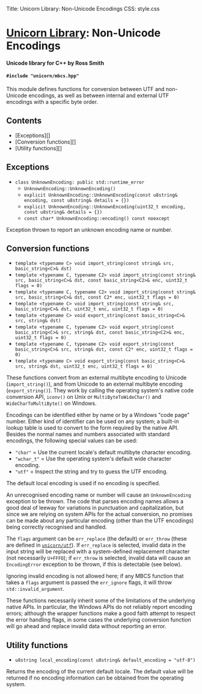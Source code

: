 Title: Unicorn Library: Non-Unicode Encodings
CSS: style.css

# [Unicorn Library](index.html): Non-Unicode Encodings #

#### Unicode library for C++ by Ross Smith ####

#### `#include "unicorn/mbcs.hpp"` ####

This module defines functions for conversion between UTF and non-Unicode
encodings, as well as between internal and external UTF encodings with a
specific byte order.

## Contents ##

* [Exceptions][]
* [Conversion functions][]
* [Utility functions][]

## Exceptions ##

* `class UnknownEncoding: public std::runtime_error`
    * `UnknownEncoding::UnknownEncoding()`
    * `explicit UnknownEncoding::UnknownEncoding(const u8string& encoding, const u8string& details = {})`
    * `explicit UnknownEncoding::UnknownEncoding(uint32_t encoding, const u8string& details = {})`
    * `const char* UnknownEncoding::encoding() const noexcept`

Exception thrown to report an unknown encoding name or number.

## Conversion functions ##

* `template <typename C> void import_string(const string& src, basic_string<C>& dst)`
* `template <typename C, typename C2> void import_string(const string& src, basic_string<C>& dst, const basic_string<C2>& enc, uint32_t flags = 0)`
* `template <typename C, typename C2> void import_string(const string& src, basic_string<C>& dst, const C2* enc, uint32_t flags = 0)`
* `template <typename C> void import_string(const string& src, basic_string<C>& dst, uint32_t enc, uint32_t flags = 0)`
* `template <typename C> void export_string(const basic_string<C>& src, string& dst)`
* `template <typename C, typename C2> void export_string(const basic_string<C>& src, string& dst, const basic_string<C2>& enc, uint32_t flags = 0)`
* `template <typename C, typename C2> void export_string(const basic_string<C>& src, string& dst, const C2* enc, uint32_t flags = 0)`
* `template <typename C> void export_string(const basic_string<C>& src, string& dst, uint32_t enc, uint32_t flags = 0)`

These functions convert from an external multibyte encoding to Unicode
(`import_string()`), and from Unicode to an external multibyte encoding
(`export_string()`). They work by calling the operating system's native code
conversion API, `iconv()` on Unix or `MultiByteToWideChar()` and
`WideCharToMultiByte()` on Windows.

Encodings can be identified either by name or by a Windows "code page" number.
Either kind of identifier can be used on any system; a built-in lookup table
is used to convert to the form required by the native API. Besides the normal
names and numbers associated with standard encodings, the following special
values can be used:

* `"char"` = Use the current locale's default multibyte character encoding.
* `"wchar_t"` = Use the operating system's default wide character encoding.
* `"utf"` = Inspect the string and try to guess the UTF encoding.

The default local encoding is used if no encoding is specified.

An unrecognised encoding name or number will cause an `UnknownEncoding`
exception to be thrown. The code that parses encoding names allows a good deal
of leeway for variations in punctuation and capitalization, but since we are
relying on system APIs for the actual conversion, no promises can be made
about any particular encoding (other than the UTF encodings) being correctly
recognised and handled.

The `flags` argument can be `err_replace` (the default) or `err_throw` (these
are defined in [`unicorn/utf`](utf.html)). If `err_replace` is selected,
invalid data in the input string will be replaced with a system-defined
replacement character (not necessarily `U+FFFD`); if `err_throw` is selected,
invalid data will cause an `EncodingError` exception to be thrown, if this is
detectable (see below).

Ignoring invalid encoding is not allowed here; if any MBCS function that takes
a `flags` argument is passed the `err_ignore` flags, it will throw
`std::invalid_argument`.

These functions necessarily inherit some of the limitations of the underlying
native APIs. In particular, the Windows APIs do not reliably report encoding
errors; although the wrapper functions make a good faith attempt to respect
the error handling flags, in some cases the underlying conversion function
will go ahead and replace invalid data without reporting an error.

## Utility functions ##

* `u8string local_encoding(const u8string& default_encoding = "utf-8")`

Returns the encoding of the current default locale. The default value will be
returned if no encoding information can be obtained from the operating system.
